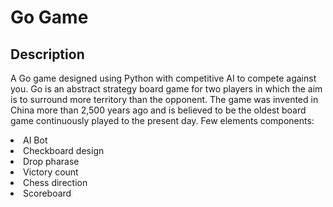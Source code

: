 # Go Game

## Description
<p> A Go game designed using Python with competitive AI to compete against you.
Go is an abstract strategy board game for two players in which the aim is to surround more territory than the opponent.
The game was invented in China more than 2,500 years ago and is believed to be the oldest board game continuously played to the present day.
Few elements components:
<li>AI Bot</li>
<li>Checkboard design</li>
<li>Drop pharase</li>
<li>Victory count</li>
<li>Chess direction</li>
<li>Scoreboard</li>
